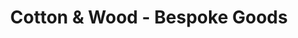 ---
title: "Cotton & Wood - Bespoke Goods"
url: /mount-gilead/cotton-und-wood-bespoke-goods/
shop: Raumausstattung
---